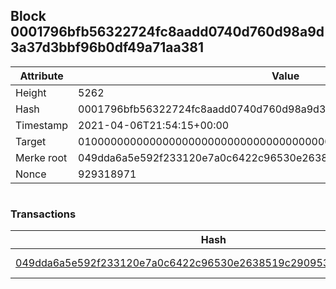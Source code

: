 ## Block 0001796bfb56322724fc8aadd0740d760d98a9d3a37d3bbf96b0df49a71aa381

Attribute | Value
--- | ---
Height | 5262
Hash | 0001796bfb56322724fc8aadd0740d760d98a9d3a37d3bbf96b0df49a71aa381
Timestamp | 2021-04-06T21:54:15+00:00
Target | 0100000000000000000000000000000000000000000000000000000000000000
Merke root | 049dda6a5e592f233120e7a0c6422c96530e2638519c290953a39b3fcc157f76
Nonce | 929318971

```

```

### Transactions

Hash | Amount
--- | ---
[049dda6a5e592f233120e7a0c6422c96530e2638519c290953a39b3fcc157f76](049dda6a5e592f233120e7a0c6422c96530e2638519c290953a39b3fcc157f76.md) | 10.00000000 SKEPTI 

